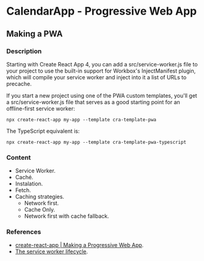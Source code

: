 # CalendarApp - Progressive Web App
## Making a PWA
### Description
Starting with Create React App 4, you can add a src/service-worker.js file to your project to use the built-in support for Workbox's InjectManifest plugin, which will compile your service worker and inject into it a list of URLs to precache.

If you start a new project using one of the PWA custom templates, you'll get a src/service-worker.js file that serves as a good starting point for an offline-first service worker:

```npx create-react-app my-app --template cra-template-pwa```

The TypeScript equivalent is:

```npx create-react-app my-app --template cra-template-pwa-typescript```

### Content
- Service Worker.
- Caché.
- Instalation.
- Fetch.
- Caching strategies.
  - Network first.
  - Cache Only.
  - Network first with cache fallback.

### References
- [create-react-app | Making a Progressive Web App](https://create-react-app.dev/docs/making-a-progressive-web-app/).
- [The service worker lifecycle](https://web.dev/service-worker-lifecycle/).
